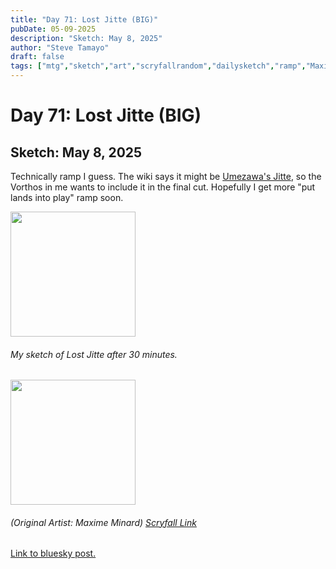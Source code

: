 ```yaml
---
title: "Day 71: Lost Jitte (BIG)"
pubDate: 05-09-2025
description: "Sketch: May 8, 2025"
author: "Steve Tamayo"
draft: false
tags: ["mtg","sketch","art","scryfallrandom","dailysketch","ramp","Maxime Minard"]
---
```

# Day 71: Lost Jitte (BIG)
## Sketch: May 8, 2025


Technically ramp I guess. The wiki says it might be [Umezawa's Jitte](https://scryfall.com/card/bok/163/umezawas-jitte), so the Vorthos in me wants to include it in the final cut. Hopefully I get more "put lands into play" ramp soon.


<img src="https://cdn.bsky.app/img/feed_fullsize/plain/did:plc:vlb3baqyfxfheceuqyubujfl/bafkreigt6lxat3d7cbtcinoxd7ujligdw4ssq232eymcxnzqg2cykcpcmq@jpeg" height="200">


###### My sketch of Lost Jitte after 30 minutes.
<img src="https://cards.scryfall.io/large/front/d/c/dc679a0e-bf7b-40b5-b904-9c2d3508fa83.jpg?1712353185" height="200">


###### (Original Artist: Maxime Minard) [Scryfall Link](https://scryfall.com/card/big/53/lost-jitte)


[Link to bluesky post.](https://bsky.app/profile/sorocoroto.bsky.social/post/3loru63cnws26)